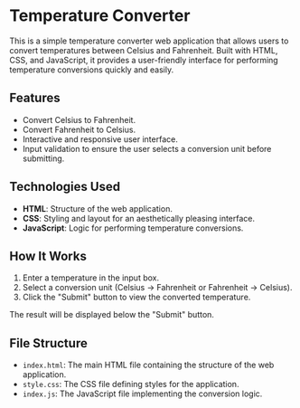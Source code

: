# Temperature Converter

This is a simple temperature converter web application that allows users to convert temperatures between Celsius and Fahrenheit. Built with HTML, CSS, and JavaScript, it provides a user-friendly interface for performing temperature conversions quickly and easily.

## Features

- Convert Celsius to Fahrenheit.
- Convert Fahrenheit to Celsius.
- Interactive and responsive user interface.
- Input validation to ensure the user selects a conversion unit before submitting.

## Technologies Used

- **HTML**: Structure of the web application.
- **CSS**: Styling and layout for an aesthetically pleasing interface.
- **JavaScript**: Logic for performing temperature conversions.

## How It Works

1. Enter a temperature in the input box.
2. Select a conversion unit (Celsius → Fahrenheit or Fahrenheit → Celsius).
3. Click the "Submit" button to view the converted temperature.

The result will be displayed below the "Submit" button.

## File Structure

- `index.html`: The main HTML file containing the structure of the web application.
- `style.css`: The CSS file defining styles for the application.
- `index.js`: The JavaScript file implementing the conversion logic.
